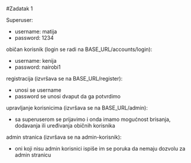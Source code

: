 #Zadatak 1


Superuser:
- username: matija 
- password: 1234


običan korisnik (login se radi na BASE_URL/accounts/login):
- username: kenija
- password: nairobi1


registracija (izvršava se na BASE_URL/register):
- unosi se username
- password se unosi dvaput da ga potvrdimo


upravljanje korisnicima (izvršava se na BASE_URL/admin):
- sa superuserom se prijavimo i onda imamo mogućnost brisanja, dodavanja ili uređivanja običnih korisnika


admin stranica (izvršava se na admin-korisnik):
- oni koji nisu admin korisnici ispiše im se poruka da nemaju dozvolu za admin stranicu

